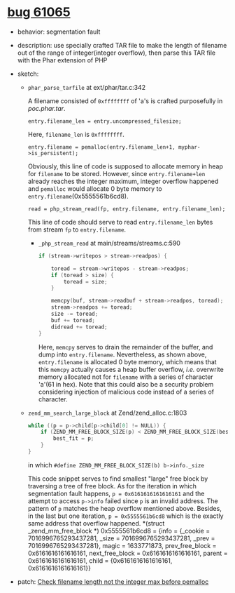 # [bug 61065](https://bugs.php.net/bug.php?id=61065)
- behavior: segmentation fault
- description: use specially crafted TAR file to make the length of filename out of the range of integer(integer overflow), then parse this TAR file with the Phar extension of PHP
- sketch: 

    - `phar_parse_tarfile` at ext/phar/tar.c:342

        A filename consisted of `0xffffffff` of 'a's is crafted purposefully in *poc.phar.tar*.

        `entry.filename_len = entry.uncompressed_filesize;`

        Here, `filename_len` is `0xffffffff`.

        `entry.filename = pemalloc(entry.filename_len+1, myphar->is_persistent);`

        Obviously, this line of code is supposed to allocate memory in heap for `filename` to be stored. However, since `entry.filename+len` already reaches the integer maximum, integer overflow happened and `pemalloc` would allocate 0 byte memory to `entry.filename`(0x5555561b6cd8).

        `read = php_stream_read(fp, entry.filename, entry.filename_len);`

        This line of code should serve to read `entry.filename_len` bytes from stream `fp` to `entry.filename`.

        - `_php_stream_read` at main/streams/streams.c:590

            ```C
            if (stream->writepos > stream->readpos) {

                toread = stream->writepos - stream->readpos;
                if (toread > size) {
                    toread = size;
                }

                memcpy(buf, stream->readbuf + stream->readpos, toread);
                stream->readpos += toread;
                size -= toread;
                buf += toread;
                didread += toread;
            }
            ```

            Here, `memcpy` serves to drain the remainder of the buffer, and dump into `entry.filename`. Nevertheless, as shown above, `entry.filename` is allocated 0 byte memory, which means that this `memcpy` actually causes a heap buffer overflow, *i.e.* overwrite memory allocated not for `filename` with a series of character 'a'(61 in hex). Note that this could also be a security problem considering injection of malicious code instead of a series of character.

    - `zend_mm_search_large_block` at Zend/zend_alloc.c:1803

        ```C
        while ((p = p->child[p->child[0] != NULL)) {
            if (ZEND_MM_FREE_BLOCK_SIZE(p) < ZEND_MM_FREE_BLOCK_SIZE(best_fit)) {
                best_fit = p;
            }
        }
        ```

        in which `#define ZEND_MM_FREE_BLOCK_SIZE(b) b->info._size`

        This code snippet serves to find smallest "large" free block by traversing a tree of free block. As for the iteration in which segmentation fault happens, `p = 0x6161616161616161` and the attempt to access `p->info` failed since `p` is an invalid address. The pattern of `p` matches the heap overflow mentioned above. Besides, in the last but one iteration, `p = 0x5555561b6cd8` which is the exactly same address that overflow happened. *(struct _zend_mm_free_block *) 0x5555561b6cd8 = {info = {_cookie = 7016996765293437281, _size = 7016996765293437281, _prev = 7016996765293437281}, magic = 1633771873, prev_free_block = 0x6161616161616161, next_free_block = 0x6161616161616161, parent = 0x6161616161616161, child = {0x6161616161616161, 0x6161616161616161}}

- patch: [Check filename length not the integer max before pemalloc](http://git.php.net/?p=php-src.git;a=blobdiff;f=ext/phar/tar.c;h=b914db129eca4ee96c62bb3715cd92dcbbb3b5f4;hp=9d1e5bcb1d2f0b271deb4688615112641f5e7312;hb=a10e778bfb7ce9caa1f91666ddf2705db7982d68;hpb=63401268db9cf9b0e07b7a5819644d61f572746a)
